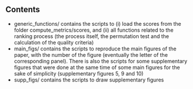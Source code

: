 ## Contents
- generic_functions/ contains the scripts to (i) load the scores from the folder compute_metrics/scores, and (ii) all functions related to the ranking process (the process itself, the permutation test and the calculation of the quality criteria)
- main_figs/ contains the scripts to reproduce the main figures of the paper, with the number of the figure (eventually the letter of the corresponding panel). There is also the scripts for some supplementary figures that were done at the same time of some main figures for the sake of simplicity (supplementary figures 5, 9 and 10)
- supp_figs/ contains the scripts to draw supplementary figures